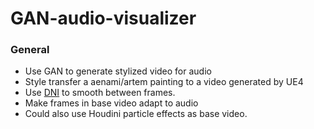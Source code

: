 # GAN-audio-visualizer

### General
 - Use GAN to generate stylized video for audio
 - Style transfer a aenami/artem painting to a video generated by UE4
 - Use [DNI](https://xinntao.github.io/projects/DNI) to smooth between frames. 
 - Make frames in base video adapt to audio
 - Could also use Houdini particle effects as base video.
